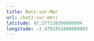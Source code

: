 ```yaml
---
title: Batz-sur-Mer
url: /batz-sur-mer/
latitude: 47.277138300000004
longitude: -2.4791931000000003
---
```

